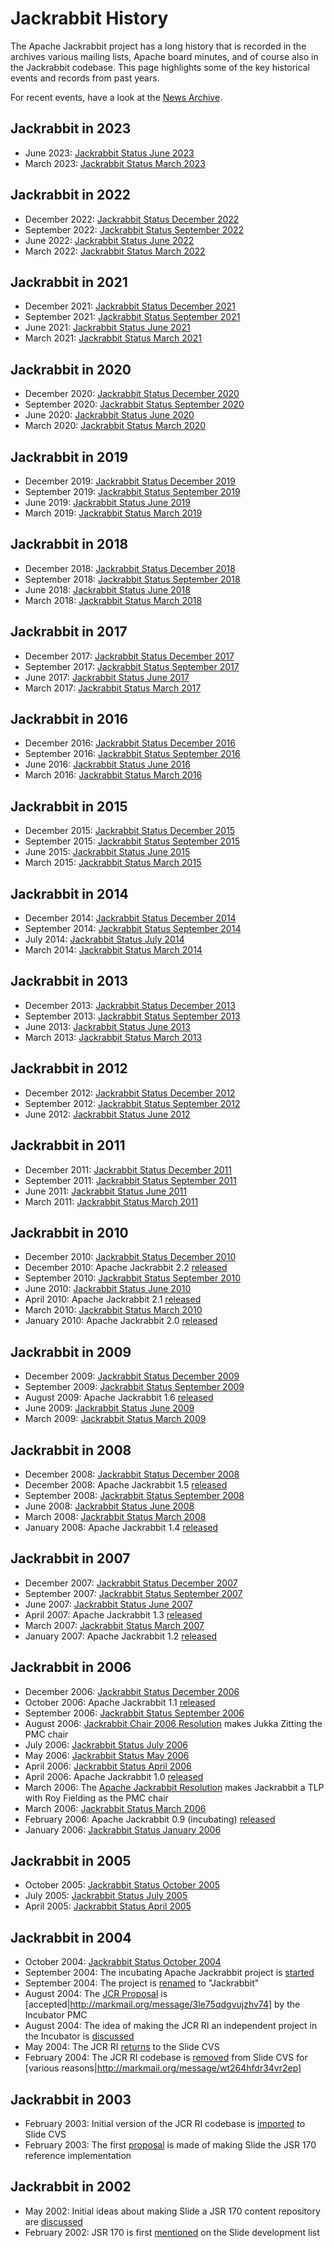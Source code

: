 <!--
   Licensed to the Apache Software Foundation (ASF) under one or more
   contributor license agreements.  See the NOTICE file distributed with
   this work for additional information regarding copyright ownership.
   The ASF licenses this file to You under the Apache License, Version 2.0
   (the "License"); you may not use this file except in compliance with
   the License.  You may obtain a copy of the License at

       http://www.apache.org/licenses/LICENSE-2.0

   Unless required by applicable law or agreed to in writing, software
   distributed under the License is distributed on an "AS IS" BASIS,
   WITHOUT WARRANTIES OR CONDITIONS OF ANY KIND, either express or implied.
   See the License for the specific language governing permissions and
   limitations under the License.
-->

Jackrabbit History
==================
The Apache Jackrabbit project has a long history that is recorded in the
archives various mailing lists, Apache board minutes, and of course also in
the Jackrabbit codebase. This page highlights some of the key historical
events and records from past years.

For recent events, have a look at the [News Archive](news-archive.html).

Jackrabbit in 2023
------------------
* June 2023: [Jackrabbit Status June 2023](status/board-report-2023-06.html)
* March 2023: [Jackrabbit Status March 2023](status/board-report-2023-03.html)

Jackrabbit in 2022
------------------
* December 2022: [Jackrabbit Status December 2022](status/board-report-2022-12.html)
* September 2022: [Jackrabbit Status September 2022](status/board-report-2022-09.html)
* June 2022: [Jackrabbit Status June 2022](status/board-report-2022-06.html)
* March 2022: [Jackrabbit Status March 2022](status/board-report-2022-03.html)

Jackrabbit in 2021
------------------
* December 2021: [Jackrabbit Status December 2021](status/board-report-2021-12.html)
* September 2021: [Jackrabbit Status September 2021](status/board-report-2021-09.html)
* June 2021: [Jackrabbit Status June 2021](status/board-report-2021-06.html)
* March 2021: [Jackrabbit Status March 2021](status/board-report-2021-03.html)

Jackrabbit in 2020
------------------
* December 2020: [Jackrabbit Status December 2020](status/board-report-2020-12.html)
* September 2020: [Jackrabbit Status September 2020](status/board-report-2020-09.html)
* June 2020: [Jackrabbit Status June 2020](status/board-report-2020-06.html)
* March 2020: [Jackrabbit Status March 2020](status/board-report-2020-03.html)


Jackrabbit in 2019
------------------
* December 2019: [Jackrabbit Status December 2019](status/board-report-2019-12.html)
* September 2019: [Jackrabbit Status September 2019](status/board-report-2019-09.html)
* June 2019: [Jackrabbit Status June 2019](status/board-report-2019-06.html)
* March 2019: [Jackrabbit Status March 2019](../archive/wiki/JCR/Board-Report-March-2019_115513367.html)


Jackrabbit in 2018
------------------
* December 2018: [Jackrabbit Status December 2018](../archive/wiki/JCR/Board-Report-December-2018_115513353.html)
* September 2018: [Jackrabbit Status September 2018](../archive/wiki/JCR/Board-Report-September-2018_115513374.html)
* June 2018: [Jackrabbit Status June 2018](../archive/wiki/JCR/Board-Report-June-2018_115513360.html)
* March 2018: [Jackrabbit Status March 2018](../archive/wiki/JCR/Board-Report-March-2018_115513366.html)


Jackrabbit in 2017
------------------
* December 2017: [Jackrabbit Status December 2017](../archive/wiki/JCR/Board-Report-December-2017_115513352.html)
* September 2017: [Jackrabbit Status September 2017](../archive/wiki/JCR/Board-Report-September-2017_115513373.html)
* June 2017: [Jackrabbit Status June 2017](../archive/wiki/JCR/Board-Report-June-2017_115513359.html)
* March 2017: [Jackrabbit Status March 2017](../archive/wiki/JCR/Board-Report-March-2017_115513365.html)


Jackrabbit in 2016
------------------
* December 2016: [Jackrabbit Status December 2016](../archive/wiki/JCR/Board-Report-December-2016_115513351.html)
* September 2016: [Jackrabbit Status September 2016](../archive/wiki/JCR/Board-Report-September-2016_115513372.html)
* June 2016: [Jackrabbit Status June 2016](../archive/wiki/JCR/Board-Report-June-2016_115513358.html)
* March 2016: [Jackrabbit Status March 2016](../archive/wiki/JCR/Board-Report-March-2016_115513364.html)


Jackrabbit in 2015
------------------
* December 2015: [Jackrabbit Status December 2015](../archive/wiki/JCR/Board-Report-December-2015_115513350.html)
* September 2015: [Jackrabbit Status September 2015](../archive/wiki/JCR/Board-Report-September-2015_115513371.html)
* June 2015: [Jackrabbit Status June 2015](../archive/wiki/JCR/Board-Report-June-2015_115513357.html)
* March 2015: [Jackrabbit Status March 2015](../archive/wiki/JCR/Board-Report-March-2015_115513363.html)


Jackrabbit in 2014
------------------
* December 2014: [Jackrabbit Status December 2014](../archive/wiki/JCR/Board-Report-December-2014_115513349.html)
* September 2014: [Jackrabbit Status September 2014](../archive/wiki/JCR/Board-Report-September-2014_115513370.html)
* July 2014: [Jackrabbit Status July 2014](../archive/wiki/JCR/Board-Report-July-2014_115513354.html)
* March 2014: [Jackrabbit Status March 2014](../archive/wiki/JCR/Board-Report-March-2014_115513362.html)


Jackrabbit in 2013
------------------
* December 2013: [Jackrabbit Status December 2013](../archive/wiki/JCR/Board-Report-December-2013_115513348.html)
* September 2013: [Jackrabbit Status September 2013](../archive/wiki/JCR/Board-Report-September-2013_115513369.html)
* June 2013: [Jackrabbit Status June 2013](../archive/wiki/JCR/Board-Report-June-2013_115513356.html)
* March 2013: [Jackrabbit Status March 2013](../archive/wiki/JCR/Board-Report-March-2013_115513361.html)


Jackrabbit in 2012
------------------
* December 2012: [Jackrabbit Status December 2012](../archive/wiki/JCR/Board-Report-December-2012_115513347.html)
* September 2012: [Jackrabbit Status September 2012](../archive/wiki/JCR/Board-Report-September-2012_115513368.html)
* June 2012: [Jackrabbit Status June 2012](../archive/wiki/JCR/Board-Report-June-2012_115513355.html)


Jackrabbit in 2011
------------------
* December 2011: [Jackrabbit Status December 2011](status/jackrabbit-status-december-2011.html)
* September 2011: [Jackrabbit Status September 2011](status/jackrabbit-status-september-2011.html)
* June 2011: [Jackrabbit Status June 2011](status/jackrabbit-status-june-2011.html)
* March 2011: [Jackrabbit Status March 2011](status/jackrabbit-status-march-2011.html)


Jackrabbit in 2010
------------------
* December 2010: [Jackrabbit Status December 2010](status/jackrabbit-status-december-2010.html)
* December 2010: Apache Jackrabbit 2.2 [released](http://markmail.org/message/2zq6unitjdyvbiar)
* September 2010: [Jackrabbit Status September 2010](status/jackrabbit-status-september-2010.html)
* June 2010: [Jackrabbit Status June 2010](status/jackrabbit-status-june-2010.html)
* April 2010: Apache Jackrabbit 2.1 [released](http://markmail.org/message/5v7aaxsctgz4vvsz)
* March 2010: [Jackrabbit Status March 2010](status/jackrabbit-status-march-2010.html)
* January 2010: Apache Jackrabbit 2.0 [released](http://markmail.org/message/oljl5ggvt725jksu)


Jackrabbit in 2009
------------------
* December 2009: [Jackrabbit Status December 2009](status/jackrabbit-status-december-2009.html)
* September 2009: [Jackrabbit Status September 2009](status/jackrabbit-status-september-2009.html)
* August 2009: Apache Jackrabbit 1.6 [released](http://markmail.org/message/uojg7bkwm3cfnrvt)
* June 2009: [Jackrabbit Status June 2009](status/jackrabbit-status-june-2009.html)
* March 2009: [Jackrabbit Status March 2009](status/jackrabbit-status-march-2009.html)


Jackrabbit in 2008
------------------
* December 2008: [Jackrabbit Status December 2008](status/jackrabbit-status-december-2008.html)
* December 2008: Apache Jackrabbit 1.5 [released](http://markmail.org/message/ui7jard4owktrxut)
* September 2008: [Jackrabbit Status September 2008](status/jackrabbit-status-september-2008.html)
* June 2008: [Jackrabbit Status June 2008](status/jackrabbit-status-june-2008.html)
* March 2008: [Jackrabbit Status March 2008](status/jackrabbit-status-march-2008.html)
* January 2008: Apache Jackrabbit 1.4 [released](http://markmail.org/message/ivkdm62rp5cksap4)


Jackrabbit in 2007
------------------
* December 2007: [Jackrabbit Status December 2007](status/jackrabbit-status-december-2007.html)
* September 2007: [Jackrabbit Status September 2007](status/jackrabbit-status-september-2007.html)
* June 2007: [Jackrabbit Status June 2007](status/jackrabbit-status-june-2007.html)
* April 2007: Apache Jackrabbit 1.3 [released](http://markmail.org/message/fchceeuamcg4fxyw)
* March 2007: [Jackrabbit Status March 2007](status/jackrabbit-status-march-2007.html)
* January 2007: Apache Jackrabbit 1.2 [released](http://markmail.org/message/wjopzzughkzgceqr)


Jackrabbit in 2006
------------------
* December 2006: [Jackrabbit Status December 2006](status/jackrabbit-status-december-2006.html)
* October 2006: Apache Jackrabbit 1.1 [released](http://markmail.org/message/3atqtbuviomoo7dj)
* September 2006: [Jackrabbit Status September 2006](status/jackrabbit-status-september-2006.html)
* August 2006: [Jackrabbit Chair 2006 Resolution](status/jackrabbit-chair-2006-resolution.html) makes Jukka Zitting the PMC chair 
* July 2006: [Jackrabbit Status July 2006](status/jackrabbit-status-july-2006.html)
* May 2006: [Jackrabbit Status May 2006](status/jackrabbit-status-may-2006.html)
* April 2006: [Jackrabbit Status April 2006](status/jackrabbit-status-april-2006.html)
* April 2006: Apache Jackrabbit 1.0 [released](http://markmail.org/message/jlk4qe336lne7v4m)
* March 2006: The [Apache Jackrabbit Resolution](status/apache-jackrabbit-resolution.html) makes Jackrabbit a TLP with Roy Fielding as the PMC chair
* March 2006: [Jackrabbit Status March 2006](status/jackrabbit-status-march-2006.html)
* February 2006: Apache Jackrabbit 0.9 (incubating) [released](http://markmail.org/message/7q5jhiob5wurrnpn)
* January 2006: [Jackrabbit Status January 2006](status/jackrabbit-status-january-2006.html)


Jackrabbit in 2005
------------------
* October 2005: [Jackrabbit Status October 2005](status/jackrabbit-status-october-2005.html)
* July 2005: [Jackrabbit Status July 2005](status/jackrabbit-status-july-2005.html)
* April 2005: [Jackrabbit Status April 2005](status/jackrabbit-status-april-2005.html)


Jackrabbit in 2004
------------------
* October 2004: [Jackrabbit Status October 2004](status/jackrabbit-status-october-2004.html)
* September 2004: The incubating Apache Jackrabbit project is [started](http://markmail.org/message/naqqdwlvd25d7ep6)
* September 2004: The project is [renamed](http://markmail.org/message/mypq2iozpelmuvqh) to "Jackrabbit"
* August 2004: The [JCR Proposal](http://wiki.apache.org/incubator/JcrProposal) is [accepted|http://markmail.org/message/3le75qdgvujzhv74] by the Incubator PMC
* August 2004: The idea of making the JCR RI an independent project in the Incubator is [discussed](http://markmail.org/message/tc3wjlmw3m6yknvx)
* May 2004: The JCR RI [returns](http://markmail.org/message/kmhfyqm4aoc6ijxl) to the Slide CVS
* February 2004: The JCR RI codebase is [removed](http://markmail.org/message/hyt3b5intr6mj53m) from Slide CVS for [various reasons|http://markmail.org/message/wt264hfdr34vr2ep]


Jackrabbit in 2003
------------------
* February 2003: Initial version of the JCR RI codebase is [imported](http://markmail.org/message/mnhcaeifc5a6bgpb) to Slide CVS
* February 2003: The first [proposal](http://markmail.org/message/i32zkqeijec6hw37) is made of making Slide the JSR 170 reference implementation


Jackrabbit in 2002
------------------
* May 2002: Initial ideas about making Slide a JSR 170 content repository are [discussed](http://markmail.org/message/2gqv3a4wgjkbhieb)
* February 2002: JSR 170 is first [mentioned](http://markmail.org/message/y2vrelkge7c3vopx) on the Slide development list
